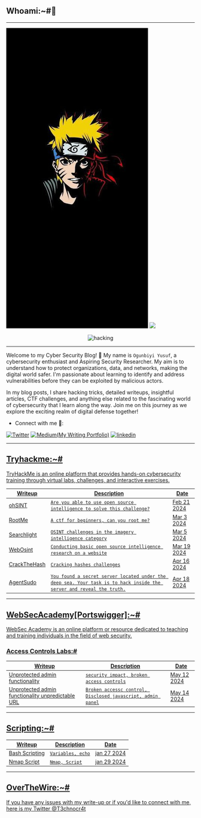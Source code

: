 ## Whoami:~#🤔
***
![Preview Image](image/naruto.jpg)
<a href="https://github.com/DenverCoder1/readme-typing-svg"><img src="https://readme-typing-svg.herokuapp.com?&font=IBM+Plex+Sans&color=abcdef&size=25&lines=Hola+👋;Welcome+to+my+Cybersecurity+Blog;An+Aspiring+Security+Researcher." /></a>

<p align="center">
  <img src="https://github.com/T3chnocr4t/T3chnocr4t.github.io/assets/115868619/c654195b-0943-4117-94a5-b00a5fc07def" alt="hacking" />
</p>

***
Welcome to my Cyber Security Blog! 👋 My name is  ```Ogunbiyi Yusuf```, a cybersecurity enthusiast and Aspiring Security Researcher. My aim is to understand how to protect organizations, data, and networks, making the digital world safer. I'm passionate about learning to identify and address vulnerabilities before they can be exploited by malicious actors.

In my blog posts, I share hacking tricks, detailed writeups, insightful articles, CTF challenges, and anything else related to the fascinating world of cybersecurity that I learn along the way. Join me on this journey as we explore the exciting realm of digital defense together!

- Connect with me 🤝:
  
 <a href="https://twitter.com/T3chnocr4t">![Twitter](	https://img.shields.io/badge/Twitter-1DA1F2?style=for-the-badge&logo=twitter&logoColor=white)</a> <a href="https://medium.com/@T3chnocr4t">![Medium(My Writing Portfolio)](https://img.shields.io/badge/Medium-008000?style=for-the-badge&logo=linktree&logoColor=white)</a> <a href='https://www.linkedin.com/in/ogunbiyi-yusuf/' >![linkedin](https://img.shields.io/badge/LinkedIn-0077B5?style=for-the-badge&logo=linkedin&logoColor=white)

***
## Tryhackme:~#
TryHackMe is an online platform that provides hands-on cybersecurity training through virtual labs, challenges, and interactive exercises.

| Writeup | Description | Date |
|---------|------------ | ---- |
| [ohSINT](https://T3chnocr4t.github.io/CTF/Tryhackme/ohSINT.html) | `Are you able to use open source intelligence to solve this challenge?` |  Feb 21 2024 | 
| [RootMe](https://T3chnocr4t.github.io/CTF/Tryhackme/RootMe.html) | `A ctf for beginners, can you root me?` | Mar 3 2024  |
| [Searchlight](https://T3chnocr4t.github.io/CTF/Tryhackme/Searchlight.html) | `OSINT challenges in the imagery intelligence category` | Mar 5 2024 |
| [WebOsint](https://T3chnocr4t.github.io/CTF/Tryhackme/WebOsint.html) | `Conducting basic open source intelligence research on a website` | Mar 19 2024 |
| [CrackTheHash](https://T3chnocr4t.github.io/CTF/Tryhackme/CrackTheHash.html) | `Cracking hashes challenges` | Apr 16 2024 |
| [AgentSudo](https://T3chnocr4t.github.io/CTF/Tryhackme/AgentSudo.html) | `You found a secret server located under the deep sea. Your task is to hack inside the server and reveal the truth.` | Apr 18 2024 |

***
## WebSecAcademy[Portswigger]:~#
WebSec Academy is an online platform or resource dedicated to teaching and training individuals in the field of web security. 
### Access Controls Labs:#

| Writeup | Description | Date |
| ------- | ----------- | ---- |
| [Unprotected admin functionality](https://T3chnocr4t.github.io/CTF/WebSecAcademy/Unprotected&20admin&20functionality.html) | `security impact, broken access controls` | May 12 2024 |
| [Unprotected admin functionality unpredictable URL](https://T3chnocr4t.github.io//CTF/WebSecAcademy/Unprotected%20admin%20functionality%20with%20unpredictable%20URL.html) | `Broken accessc control, Disclosed javascript, admin panel` | May 14 2024 |

***
## Scripting:~#

| Writeup | Description | Date |
| --------|------------ | ---- |
| [Bash Scripting](https://T3chnocr4t.github.io/CTF/Scripting/Basic-Bash.html) | `Variables, echo` | jan 27 2024 |
| [Nmap Script](https://T3chnocr4t.github.io/CTF/Scripting/Simple-nmap-script.html) | `Nmap, Script` | jan 29 2024 |

***
## OverTheWire:~#

If you have any issues with my write-up or if you'd like to connect with me, here is my Twitter [@T3chnocr4t](https://twitter.com/T3chnocr4t)






